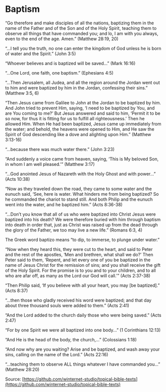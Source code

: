 Baptism
=======

“Go therefore and make disciples of all the nations, baptizing them in the name of the Father and of the Son and of the Holy Spirit, teaching them to observe all things that have commanded you; and lo, I am with you always, even to the end of the age. Amen.” (Matthew 28:19, 20)

“...I tell you the truth, no one can enter the kingdom of God unless he is born of water and the Spirit.” (John 3:5)

“Whoever believes and is baptized will be saved...” (Mark 16:16)

“...One Lord, one faith, one baptism.” (Ephesians 4:5)

“...Then Jerusalem, all Judea, and all the region around the Jordan went out to him and were baptized by him in the Jordan, confessing their sins.” (Matthew 3:5, 6)

“Then Jesus came from Galilee to John at the Jordan to be baptized by him. And John tried to prevent Him, saying, ‘I need to be baptized by You, and are You coming to me?’ But Jesus answered and said to him, ‘Permit it to be so now, for thus it is fitting for us to fulfill all righteousness.’ Then he allowed Him. When He had been baptized, Jesus came up immediately from the water; and behold, the heavens were opened to Him, and He saw the Spirit of God descending like a dove and alighting upon Him.” (Matthew 3:13-16)

“...because there was much water there.” (John 3:23)

“And suddenly a voice came from heaven, saying, ‘This is My beloved Son, in whom I am well pleased.’” (Matthew 3:17)

“...God anointed Jesus of Nazareth with the Holy Ghost and with power...” (Acts 10:38)

“Now as they traveled down the road, they came to some water and the eunuch said, ‘See, here is water. What hinders me from being baptized? So he commanded the chariot to stand still. And both Philip and the eunuch went into the water, and he baptized him.” (Acts 8:36-38)

“...Don’t you know that all of us who were baptized into Christ Jesus were baptized into his death? We were therefore buried with him through baptism into death in order that, just as Christ was raised up from the dead through the glory of the Father, we too may live a new life.” (Romans 6:3, 4)

The Greek word baptizo means “to dip, to immerse, to plunge under water.”

“Now when they heard this, they were cut to the heart, and said to Peter and the rest of the apostles, ‘Men and brethren, what shall we do?’ Then Peter said to them, ‘Repent, and let every one of you be baptized in the name of Jesus Christ for the remission of sins; and you shall receive the gift of the Holy Spirit. For the promise is to you and to your children, and to all who are afar off, as many as the Lord our God will call.’” (Acts 2:37-38)

“Then Philip said, ‘If you believe with all your heart, you may [be baptized].” (Acts 8:37)

“...then those who gladly received his word were baptized; and that day about three thousand souls were added to them.” (Acts 2:41)

“And the Lord added to the church daily those who were being saved.” (Acts 2:47)

“For by one Spirit we were all baptized into one body...” (1 Corinthians 12:13)

“And He is the head of the body, the church,...” (Colossians 1:18)

“And now why are you waiting? Arise and be baptized, and wash away your sins, calling on the name of the Lord.” (Acts 22:16)

“...teaching them to observe ALL things whatever I have commanded you...” (Matthew 28:20)


<!--
References:
16-P How to Start Life Over Again.pdf
-->

Source: [https://github.com/winternet-studio/topical-bible-texts](https://github.com/winternet-studio/topical-bible-texts)
